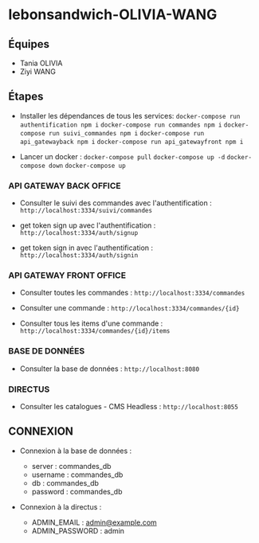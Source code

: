 # lebonsandwich-OLIVIA-WANG

## Équipes
- Tania OLIVIA
- Ziyi WANG


## Étapes
- Installer les dépendances de tous les services:
`docker-compose run authentification npm i`
`docker-compose run commandes npm i`
`docker-compose run suivi_commandes npm i`
`docker-compose run api_gatewayback npm i`
`docker-compose run api_gatewayfront npm i`

- Lancer un docker :
`docker-compose pull`
`docker-compose up -d`
`docker-compose down`
`docker-compose up`


### API GATEWAY BACK OFFICE
- Consulter le suivi des commandes avec l'authentification :
`http://localhost:3334/suivi/commandes`

- get token sign up avec l'authentification :
`http://localhost:3334/auth/signup`

- get token sign in avec l'authentification :
`http://localhost:3334/auth/signin`


### API GATEWAY FRONT OFFICE
- Consulter toutes les commandes :
`http://localhost:3334/commandes`

- Consulter une commande :
`http://localhost:3334/commandes/{id}`

- Consulter tous les items d'une commande :
`http://localhost:3334/commandes/{id}/items`


### BASE DE DONNÉES
- Consulter la base de données :
`http://localhost:8080`


### DIRECTUS
- Consulter les catalogues - CMS Headless  :
`http://localhost:8055`



## CONNEXION
- Connexion à la base de données :
  - server : commandes_db
  - username : commandes_db
  - db : commandes_db
  - password : commandes_db

- Connexion à la directus :
  - ADMIN_EMAIL : admin@example.com
  - ADMIN_PASSWORD : admin


